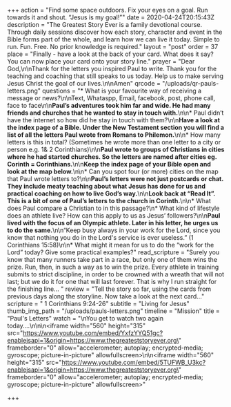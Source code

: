 +++
action = "Find some space outdoors. Fix your eyes on a goal. Run towards it and shout. “Jesus is my goal!”"
date = 2020-04-24T20:15:43Z
description = "The Greatest Story Ever is a family devotional course.  Through daily sessions discover how each story, character and event in the Bible forms part of the whole, and learn how we can live it today. Simple to run. Fun. Free. No prior knowledge is required."
layout = "post"
order = 37
place = "Finally - have a look at the back of your card. What does it say? You can now place your card onto your story line."
prayer = "Dear God,\n\nThank for the letters you inspired Paul to write. Thank you for the teaching and coaching that still speaks to us today. Help us to make serving Jesus Christ the goal of our lives.\n\nAmen"
qrcode = "/uploads/qr-pauls-letters.png"
questions = "* What is your favourite way of receiving a message or news?\n\nText, Whataspp, Email, facebook, post, phone call, face to face\n\n**Paul’s adventures took him far and wide. He had many friends and churches that he wanted to stay in touch with.**\n\n* Paul didn’t have the internet so how did he stay in touch with them?\n\n**Have a look at the index page of a Bible. Under the New Testament section you will find a list of all the letters Paul wrote from Romans to Philemon.**\n\n* How many letters is this in total? (Sometimes he wrote more than one letter to a city or person e.g. 1& 2 Corinthians)\n\n**Paul wrote to groups of Christians in cities where he had started churches. So the letters are named after cities eg. Corinth = Corinthians.**\n\n**Keep the index page of your Bible open and look at the map below.**\n\n* Can you spot four (or more) cities on the map that Paul wrote letters to?\n\n**Paul’s letters were not just postcards or chat. They include meaty teaching about what Jesus has done for us and practical coaching on how to live God’s way.**\n\n**Look back at “Read It”. This is a bit of one of Paul’s letters to the church in Corinth.**\n\n* What does Paul compare a Christian to in this passage?\n* What kind of lifestyle does an athlete live? How can this apply to us as Jesus’ followers?\n\n**Paul lived with the focus of an Olympic athlete. Later in his letter, he urges us to do the same.**\n\n“Keep busy always in your work for the Lord, since you know that nothing you do in the Lord's service is ever useless.” (1 Corinthians 15:58)\n\n* What might it mean for us to do the “work for the Lord” today? Give some practical examples?"
read_scripture = "Surely you know that many runners take part in a race, but only one of them wins the prize. Run, then, in such a way as to win the prize. Every athlete in training submits to strict discipline, in order to be crowned with a wreath that will not last; but we do it for one that will last forever. That is why I run straight for the finishing line… "
review = "Tell the story so far, using the cards from previous days along the storyline.  Now take a look at the next card…"
scripture = " 1 Corinthians 9:24-26"
subtitle = "Living for Jesus"
thumb_img_path = "/uploads/pauls-letters.png"
timeline = "Mission"
title = "Paul's Letters"
watch = "\nYou get to watch two again today….\n\n\n<iframe width=\"560\" height=\"315\" src=\"https://www.youtube.com/embed/YxfzYYQ51gc?enablejsapi=1&origin=https://www.thegreateststoryever.org\" frameborder=\"0\" allow=\"accelerometer; autoplay; encrypted-media; gyroscope; picture-in-picture\" allowfullscreen></iframe>\n\n<iframe width=\"560\" height=\"315\" src=\"https://www.youtube.com/embed/5TUFWB_U3kc?enablejsapi=1&origin=https://www.thegreateststoryever.org\" frameborder=\"0\" allow=\"accelerometer; autoplay; encrypted-media; gyroscope; picture-in-picture\" allowfullscreen></iframe>"

+++
